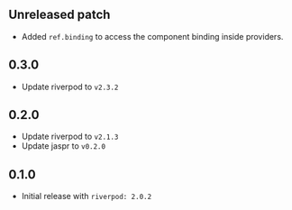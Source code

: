 ## Unreleased patch

- Added `ref.binding` to access the component binding inside providers.

## 0.3.0

- Update riverpod to `v2.3.2`

## 0.2.0

- Update riverpod to `v2.1.3`
- Update jaspr to `v0.2.0`

## 0.1.0

- Initial release with `riverpod: 2.0.2`
